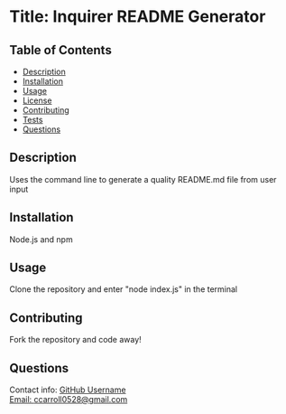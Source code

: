 
  # Title: Inquirer README Generator

  ## Table of Contents
  * [Description](#description)
  * [Installation](#installation)
  * [Usage](#usage)
  * [License](#license)
  * [Contributing](#contributing)
  * [Tests](#tests)
  * [Questions](#questions) 

## Description
  Uses the command line to generate a quality README.md file from user input

## 
## Installation
  Node.js and npm 

## Usage
  Clone the repository and enter "node index.js" in the terminal


## Contributing
  Fork the repository and code away!

  ## Questions
  Contact info:
  [GitHub Username](https://github.com/ccarroll929) 
  </br>
  [Email: ccarroll0528@gmail.com](mailto:ccarroll0528@gmail.com)
